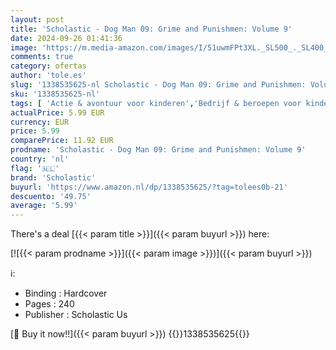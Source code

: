 ```yaml
---
layout: post
title: 'Scholastic - Dog Man 09: Grime and Punishmen: Volume 9'
date: 2024-09-26 01:41:36
image: 'https://m.media-amazon.com/images/I/51uwmFPt3XL._SL500_._SL400_.jpg'
comments: true
category: ofertas
author: 'tole.es'
slug: '1338535625-nl Scholastic - Dog Man 09: Grime and Punishmen: Volume 9'
sku: '1338535625-nl'
tags: [ 'Actie & avontuur voor kinderen','Bedrijf & beroepen voor kinderen','Boeken','Dieren voor kinderen','Engelstalige boeken','Featured Categories','Fictie over vriendschap voor kinderen','Graphic novels superhelden','Honden voor kinderen','Humor voor kinderen','Humoristische strips en graphic novels kinderen','Katten voor kinderen','Kinderboeken','Kinderboeken fictie over dieren','Kinderboeken fictie over opgroeien en het leven','Kinderboeken opgroeien & seksualiteit','Kinderboeken over vriendschap','Kinderboeken over vriendschap, sociale vaardigheden & school','Kinderboeken over zelfvertrouwen & -respect','Literatuur & fictie voor kinderen','Mysterie- & detectiveverhalen voor kinderen','Onderwijs & referentie voor kinderen','Stripboeken & graphic novels','Stripboeken voor kinderen','Stripboeken, manga & graphic novels','Strips en graphic novels actie en avontuur voor kinderen','Strips en graphic novels mysterie en detective kinderen','Superheldenstrips voor kinderen','scholastic','🇳🇱', ]
actualPrice: 5.99 EUR
currency: EUR
price: 5.99
comparePrice: 11.92 EUR
prodname: 'Scholastic - Dog Man 09: Grime and Punishmen: Volume 9'
country: 'nl'
flag: '🇳🇱'
brand: 'Scholastic'
buyurl: 'https://www.amazon.nl/dp/1338535625/?tag=tolees0b-21'
descuento: '49.75'
average: '5.99'
---
```


There's a deal [{{< param title >}}]({{< param buyurl >}})  here:

[![{{< param prodname >}}]({{< param image >}})]({{< param buyurl >}})

ℹ️:

- Binding : Hardcover
- Pages : 240
- Publisher : Scholastic Us

[🛒 Buy it now!!]({{< param buyurl >}})
{{<world>}}1338535625{{</world>}}
